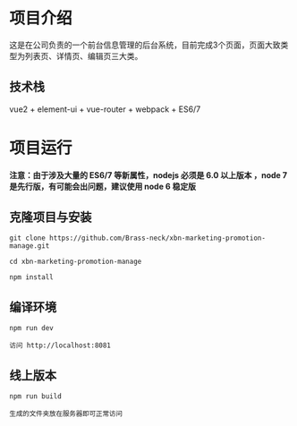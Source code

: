 # 项目介绍

这是在公司负责的一个前台信息管理的后台系统，目前完成3个页面，页面大致类型为列表页、详情页、编辑页三大类。

## 技术栈

vue2 + element-ui + vue-router + webpack + ES6/7

# 项目运行

#### 注意：由于涉及大量的 ES6/7 等新属性，nodejs 必须是 6.0 以上版本 ，node 7 是先行版，有可能会出问题，建议使用 node 6 稳定版

## 克隆项目与安装

```
git clone https://github.com/Brass-neck/xbn-marketing-promotion-manage.git

cd xbn-marketing-promotion-manage

npm install

```

## 编译环境

```
npm run dev

访问 http://localhost:8081

```

## 线上版本

```
npm run build

生成的文件夹放在服务器即可正常访问

```


